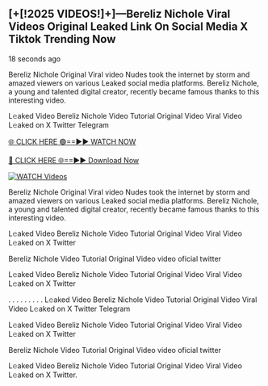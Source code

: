 ## [+[!2025 VIDEOS!]+]—Bereliz Nichole Viral Videos Original Leaked Link On Social Media X Tiktok Trending Now

18 seconds ago

Bereliz Nichole Original Viral video Nudes took the internet by storm and amazed viewers on various Leaked social media platforms. Bereliz Nichole, a young and talented digital creator, recently became famous thanks to this interesting video.

L𝚎aked Video Bereliz Nichole Video Tutorial Original Video Viral Video L𝚎aked on X Twitter Telegram

[🌐 CLICK HERE 🟢==►► WATCH NOW](https://usnews-daily.com/free-watch/?bo)

[🔴 CLICK HERE 🌐==►► Download Now](https://usnews-daily.com/free-watch/?bo)

[![WATCH Videos](https://i.imgur.com/ydURGbz.png)](https://usnews-daily.com/free-watch/?bo)

Bereliz Nichole Original Viral video Nudes took the internet by storm and amazed viewers on various Leaked social media platforms. Bereliz Nichole, a young and talented digital creator, recently became famous thanks to this interesting video.

L𝚎aked Video Bereliz Nichole Video Tutorial Original Video Viral Video L𝚎aked on X Twitter

Bereliz Nichole Video Tutorial Original Video video oficial twitter

L𝚎aked Video Bereliz Nichole Video Tutorial Original Video Viral Video L𝚎aked on X Twitter

. . . . . . . . . L𝚎aked Video Bereliz Nichole Video Tutorial Original Video Viral Video L𝚎aked on X Twitter Telegram

L𝚎aked Video Bereliz Nichole Video Tutorial Original Video Viral Video L𝚎aked on X Twitter

Bereliz Nichole Video Tutorial Original Video video oficial twitter

L𝚎aked Video Bereliz Nichole Video Tutorial Original Video Viral Video L𝚎aked on X Twitter.
